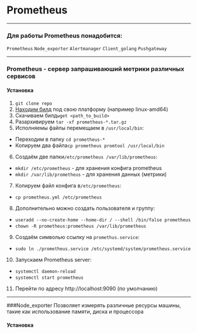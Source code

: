 # Prometheus
___
### Для работы Prometheus понадобится:
``Prometheus``
``Node_exporter``
``Alertmanager``
``Client_golang``
``Pushgateway``
___
### Prometheus - сервер запрашиваюший метрики различных сервисов 
#### Установка
1. ``git clone repo``
2. [Находим билд](https://github.com/prometheus/prometheus/releases "https://github.com/prometheus/prometheus/releases") под свою платформу (например linux-amd64)
3. Скачиваем билд``wget <path_to_build>``
4. Разархивируем ``tar -xf prometheus-*.tar.gz``
5. Исполняемы файлы перемещаем в ``/usr/local/bin``:
- Переходим в папку ``cd prometheus-*``
- Копируем два файла``cp prometheus promtool /usr/local/bin``
6. Создаём две папки``/etc/prometheus /var/lib/prometheus``:
- ``mkdir /etc/prometheus`` - для хранения конфига prometheus
- ``mkdir /var/lib/prometheus`` - для хранения данных (метрики)
7. Копируем файл конфига в``/etc/prometheus``:
- ``cp prometheus.yml /etc/prometheus``
8. Дополнительно можно создать пользователя и группу:
- ``useradd --no-create-home --home-dir / --shell /bin/false prometheus``
- ``chown -R prometheus:prometheus /var/lib/prometheus``
9. Создаём символью ссылку на ``promethus.service``:
- ``sudo ln ./prometheus.service /etc/systemd/system/prometheus.service``
10. Запускаем Prometheus server:
- ``systemctl daemon-reload``
- ``systemctl start prometheus``
11. Перейти по адресу http://localhost:9090 (по умолчанию)
___
###Node_exporter
Позволяет измерять различные ресурсы машины, такие как использование памяти, диска и процессора
#### Установка

